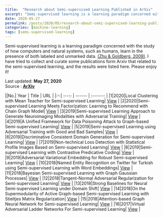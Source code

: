 ```yaml
---
title:  "Research about Semi-supervised Learning Published in ArXiv"
excerpt: "Semi-supervised learning is a learning paradigm concerned with the study of how computers and natural systems, such as humans, learn in the presence of both labeled and unmarked data.  I have tried to collect and curate some publications form Arxiv that related to the semi-supervised learning, and the results were listed here. Please enjoy it! "
date: 2020-05-27
permalink: /posts/2020/05/research-about-semi-supervised-learning-published-in-arxiv/
categories: [machine-learning]
tags: [semi-supervised-learning]
---
```


Semi-supervised learning is a learning paradigm concerned with the study of how computers and natural systems, such as humans, learn in the presence of both labeled and unmarked data. [(Zhu & Goldberg, 2009)](https://doi.org/10.2200/S00196ED1V01Y200906AIM006). I have tried to collect and curate some publications form Arxiv that related to the semi-supervised learning, and the results were listed here. Please enjoy it! 

Last updated: **May 27, 2020** <br />
Source      : [**ArXiv**](https://arxiv.org/)

||No.| Year  |  Title | URL      |
|:-:| :---: | ------ | :------: |
|1|2020|Local Clustering with Mean Teacher for Semi-supervised Learning| [View](https://arxiv.org/abs/2004.09665) |
|2|2020|Semi-supervised Learning Meets Factorization: Learning to Recommend with Chain Graph Model| [View](https://arxiv.org/abs/2003.02452) |
|3|2019|Semi-supervised Learning Approach to Generate Neuroimaging Modalities with Adversarial Training| [View](https://arxiv.org/abs/1912.04391) |
|4|2019|A Unified Framework for Data Poisoning Attack to Graph-based Semi-supervised Learning| [View](https://arxiv.org/abs/1910.14147) |
|5|2019|Semi-supervised Learning using Adversarial Training with Good and Bad Samples| [View](https://arxiv.org/abs/1910.08540) |
|6|2019|Discriminative Consistent Domain Generation for Semi-supervised Learning| [View](https://arxiv.org/abs/1907.10267) |
|7|2019|Non-technical Loss Detection with Statistical Profile Images Based on Semi-supervised Learning| [View](https://arxiv.org/abs/1907.03925) |
|8|2019|Semi-supervised Learning with Contrastive Predicative Coding| [View](https://arxiv.org/abs/1905.10514) |
|9|2019|Adversarial Variational Embedding for Robust Semi-supervised Learning| [View](https://arxiv.org/abs/1905.02361) |
|10|2018|Named Entity Recognition on Twitter for Turkish using Semi-supervised Learning with Word Embeddings| [View](https://arxiv.org/abs/1810.08732) |
|11|2018|Bayesian Semi-supervised Learning with Graph Gaussian Processes| [View](https://arxiv.org/abs/1809.04379) |
|12|2018|Tangent-Normal Adversarial Regularization for Semi-supervised Learning| [View](https://arxiv.org/abs/1808.06088) |
|13|2018|Strong Baselines for Neural Semi-supervised Learning under Domain Shift| [View](https://arxiv.org/abs/1804.09530) |
|14|2018|On the Supermodularity of Active Graph-based Semi-supervised Learning with Stieltjes Matrix Regularization| [View](https://arxiv.org/abs/1804.03273) |
|15|2018|Attention-based Graph Neural Network for Semi-supervised Learning| [View](https://arxiv.org/abs/1803.03735) |
|16|2017|Virtual Adversarial Ladder Networks For Semi-supervised Learning| [View](https://arxiv.org/abs/1711.07476) |
